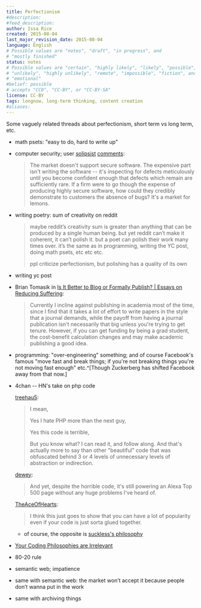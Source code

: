 ```yaml
---
title: Perfectionism
#description: 
#feed_description: 
author: Issa Rice
created: 2015-08-04
last_major_revision_date: 2015-08-04
language: English
# Possible values are "notes", "draft", "in progress", and
# "mostly finished"
status: notes
# Possible values are "certain", "highly likely", "likely", "possible",
# "unlikely", "highly unlikely", "remote", "impossible", "fiction", and
# "emotional"
#belief: possible
# accepts "CC0", "CC-BY", or "CC-BY-SA"
license: CC-BY
tags: longnow, long-term thinking, content creation
#aliases: 
---
```


Some vaguely related threads about perfectionism, short term vs long term, etc.

- math psets: "easy to do, hard to write up"
- computer security; user [solipsist](http://lesswrong.com/user/solipsist/overview/) [comments](http://lesswrong.com/r/discussion/lw/mi3/open_thread_jul_20_jul_26_2015/cljq):

    > The market doesn't support secure software. The expensive part
    > isn't writing the software -- it's inspecting for defects
    > meticulously until you become confident enough that defects which
    > remain are sufficiently rare. If a firm were to go though the
    > expense of producing highly secure software, how could they
    > credibly demonstrate to customers the absence of bugs? It's a
    > market for lemons.

- writing poetry: sum of creativity on reddit

    > maybe reddit’s creativity sum is greater than anything that can be
    > produced by a single human being. but yet reddit can’t make it
    > coherent, it can’t polish it. but a poet can polish their work
    > many times over. it’s the same as in programming, writing the YC
    > post, doing math psets, etc etc etc.
    > 
    > ppl criticize perfectionism, but polishing has a quality of its
    > own

- writing yc post
- Brian Tomasik in [Is It Better to Blog or Formally Publish? | Essays on Reducing Suffering](http://reducing-suffering.org/is-it-better-to-blog-or-formally-publish/):

    > Currently I incline against publishing in academia most of the
    > time, since I find that it takes a lot of effort to write papers
    > in the style that a journal demands, while the payoff from having
    > a journal publication isn't necessarily that big unless you're
    > trying to get tenure. However, if you can get funding by being a
    > grad student, the cost-benefit calculation changes and may make
    > academic publishing a good idea.

- programming: "over-engineering" something; and of course Facebook's famous "move fast and break things; if you're not breaking things you're not moving fast enough" etc.^[Though Zuckerberg has shifted Facebook away from that now.]
- 4chan -- HN's take on php code

    [treehau5](https://news.ycombinator.com/user?id=treehau5):

    > I mean,
    > 
    > Yes I hate PHP more than the next guy,
    > 
    > Yes this code is terrible,
    > 
    > But you know what? I can read it, and follow along. And that's
    > actually more to say than other "beautiful" code that was
    > obfuscated behind 3 or 4 levels of unnecessary levels of
    > abstraction or indirection.

    [dewey](https://news.ycombinator.com/user?id=dewey):

    >  And yet, despite the horrible code, it's still powering an Alexa
    >  Top 500 page without any huge problems I've heard of. 

    [TheAceOfHearts](https://news.ycombinator.com/user?id=TheAceOfHearts):

    >  I think this just goes to show that you can have a lot of
    >  popularity even if your code is just sorta glued together.

    - of course, the opposite is [suckless's philosophy](http://suckless.org/philosophy)

- [Your Coding Philosophies are Irrelevant](http://prog21.dadgum.com/142.html)
- 80-20 rule
- semantic web; impatience
- same with semantic web: the market won’t accept it because people don’t wanna put in the work
- same with archiving things
